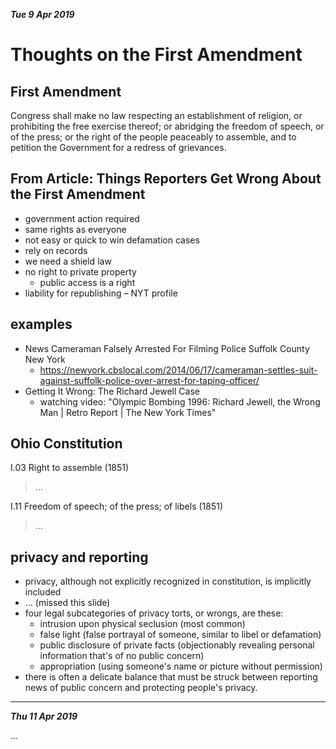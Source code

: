 ***Tue 9 Apr 2019***

# Thoughts on the First Amendment

## First Amendment

Congress shall make no law respecting an establishment of religion, or prohibiting the free exercise thereof; or abridging the freedom of speech, or of the press; or the right of the people peaceably to assemble, and to petition the Government for a redress of grievances.

## From Article: Things Reporters Get Wrong About the First Amendment

* government action required
* same rights as everyone
* not easy or quick to win defamation cases
* rely on records
* we need a shield law
* no right to private property
  * public access is a right
* liability for republishing – NYT profile

## examples

* News Cameraman Falsely Arrested For Filming Police Suffolk County New York
  * https://newyork.cbslocal.com/2014/06/17/cameraman-settles-suit-against-suffolk-police-over-arrest-for-taping-officer/
* Getting It Wrong: The Richard Jewell Case
  * watching video: "Olympic Bombing 1996: Richard Jewell, the Wrong Man | Retro Report | The New York Times"

## Ohio Constitution

I.03 Right to assemble (1851)

> ...

I.11 Freedom of speech; of the press; of libels (1851)

> ...

## privacy and reporting

* privacy, although not explicitly recognized in constitution, is implicitly included
* ... (missed this slide)
* four legal subcategories of privacy torts, or wrongs, are these:
  * intrusion upon physical seclusion (most common)
  * false light (false portrayal of someone, similar to libel or defamation)
  * public disclosure of private facts (objectionably revealing personal information that's of no public concern)
  * appropriation (using someone's name or picture without permission)
* there is often a delicate balance that must be struck between reporting news of public concern and protecting people's privacy.

---

***Thu 11 Apr 2019***

...
